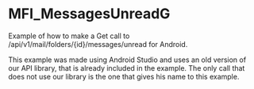 MFI_MessagesUnreadG
===================

Example of how to make a Get call to /api/v1/mail/folders/{id}/messages/unread for Android.

This example was made using Android Studio and uses an old version of our API library, that is already included in the example. The only call that does not use our library is the one that gives his name to this example.



